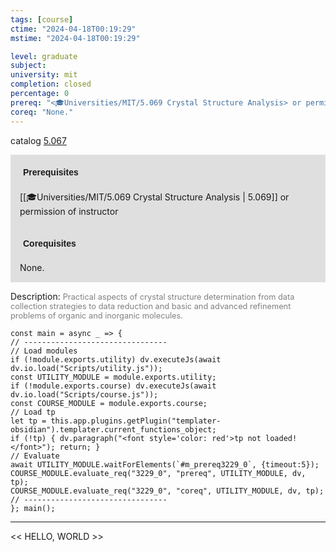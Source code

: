 ```yaml
---
tags: [course]
ctime: "2024-04-18T00:19:29"
mstime: "2024-04-18T00:19:29"

level: graduate
subject: 
university: mit
completion: closed
percentage: 0
prereq: "<🎓Universities/MIT/5.069 Crystal Structure Analysis> or permission of instructor"
coreq: "None."
---
```


catalog [5.067](http://student.mit.edu/catalog/m5a.html#5.067)

<span style="display: block; padding: 15px; background-color: rgb(100, 100, 100, 0.2);"><font id="m_prereq3229_0" style="display: block; font-family: Arial, sans-serif; font-weight: bold; padding: 5px">Prerequisites</font><br><span id="prereq3229_0">[[🎓Universities/MIT/5.069 Crystal Structure Analysis | 5.069]] or permission of instructor</span></span>
<span style="display: block; padding: 15px; background-color: rgb(100, 100, 100, 0.2);"><font id="m_coreq3229_0" style="display: block; font-family: Arial, sans-serif; font-weight: bold; padding: 5px">Corequisites</font><br><span id="coreq3229_0">None.</span></span>

<font style="">Description:</font>
<font style="color: grey; font-size: 0.8rem;">Practical aspects of crystal structure determination from data collection strategies to data reduction and basic and advanced refinement problems of organic and inorganic molecules.</font>

```dataviewjs
const main = async _ => {
// --------------------------------
// Load modules
if (!module.exports.utility) dv.executeJs(await dv.io.load("Scripts/utility.js"));
const UTILITY_MODULE = module.exports.utility;
if (!module.exports.course) dv.executeJs(await dv.io.load("Scripts/course.js"));
const COURSE_MODULE = module.exports.course;
// Load tp
let tp = this.app.plugins.getPlugin("templater-obsidian").templater.current_functions_object;
if (!tp) { dv.paragraph("<font style='color: red'>tp not loaded!</font>"); return; }
// Evaluate
await UTILITY_MODULE.waitForElements(`#m_prereq3229_0`, {timeout:5});
COURSE_MODULE.evaluate_req("3229_0", "prereq", UTILITY_MODULE, dv, tp);
COURSE_MODULE.evaluate_req("3229_0", "coreq", UTILITY_MODULE, dv, tp);
// --------------------------------
}; main();
```

---

<< HELLO, WORLD >>
